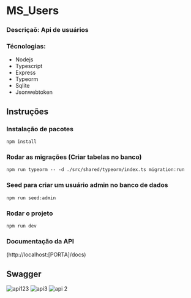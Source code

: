 # MS_Users
### Descriçaõ: Api de usuários 

### Técnologias:
  * Nodejs
  * Typescript
  * Express
  * Typeorm
  * Sqlite
  * Jsonwebtoken

## Instruções

### Instalação de pacotes
``` npm install ```
### Rodar as migrações (Criar tabelas no banco)
``` npm run typeorm -- -d ./src/shared/typeorm/index.ts migration:run ```
### Seed para criar um usuário admin no banco de dados
``` npm run seed:admin ```
### Rodar o projeto
``` npm run dev ```

### Documentação da API
(http://localhost:[PORTA]/docs)

## Swagger
![api123](https://github.com/user-attachments/assets/980a2fbd-aaef-4deb-92fd-5691dba6201c)
![api3](https://github.com/user-attachments/assets/f38c82ff-6c55-450e-94fd-c6a6369ae288)
![api 2](https://github.com/user-attachments/assets/2afaf70f-bdf5-42d1-b4fb-b0dcad5357ce)
